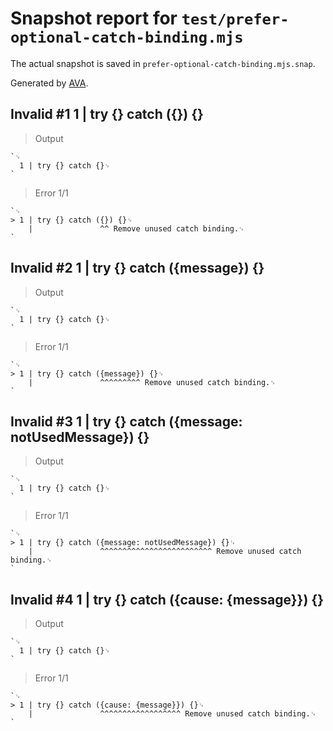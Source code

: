 # Snapshot report for `test/prefer-optional-catch-binding.mjs`

The actual snapshot is saved in `prefer-optional-catch-binding.mjs.snap`.

Generated by [AVA](https://avajs.dev).

## Invalid #1 1 | try {} catch ({}) {}

> Output

    `␊
      1 | try {} catch {}␊
    `

> Error 1/1

    `␊
    > 1 | try {} catch ({}) {}␊
        |               ^^ Remove unused catch binding.␊
    `

## Invalid #2 1 | try {} catch ({message}) {}

> Output

    `␊
      1 | try {} catch {}␊
    `

> Error 1/1

    `␊
    > 1 | try {} catch ({message}) {}␊
        |               ^^^^^^^^^ Remove unused catch binding.␊
    `

## Invalid #3 1 | try {} catch ({message: notUsedMessage}) {}

> Output

    `␊
      1 | try {} catch {}␊
    `

> Error 1/1

    `␊
    > 1 | try {} catch ({message: notUsedMessage}) {}␊
        |               ^^^^^^^^^^^^^^^^^^^^^^^^^ Remove unused catch binding.␊
    `

## Invalid #4 1 | try {} catch ({cause: {message}}) {}

> Output

    `␊
      1 | try {} catch {}␊
    `

> Error 1/1

    `␊
    > 1 | try {} catch ({cause: {message}}) {}␊
        |               ^^^^^^^^^^^^^^^^^^ Remove unused catch binding.␊
    `
